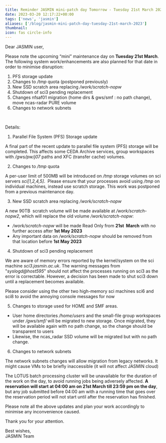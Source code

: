 ```yaml
---
title: Reminder JASMIN mini-patch day Tomorrow - Tuesday 21st March 2023
date: 2023-03-20 12:17:22+00:00
tags: ['news', 'jasmin']
aliases: ['/blog/jasmin-mini-patch-day-tuesday-21st-march-2023']
thumbnail: 
icon: fas circle-info
---
```


Dear JASMIN user,



Please note the upcoming “mini” maintenance day on **Tuesday 21st March**. The following system work/enhancements are also planned for that date in order to minimise disruption: 



1. PFS storage update
2. Changes to */tmp* quota (postponed previously)
3. New SSD scratch area replacing */work/scratch-nopw*
4. Shutdown of sci3 pending replacement
5. Changes nfsaf01 migration (home dirs & gws/smf : no path change), move ncas-radar PURE volume
6. Changes to network subnets


 


Details:



1. Parallel File System (PFS) Storage update


A final part of the recent update to parallel file system (PFS) storage will be completed. This affects some CEDA Archive services, group workspaces with */gws/pw/j07* paths and XFC (transfer cache) volumes.



2. Changes to */tmp* quota


A per-user limit of 500MB will be introduced on */tmp* storage volumes on sci servers *sci[1,2,4,5]*.  Please ensure that your processes avoid using */tmp* on individual machines, instead use scratch storage. This work was postponed from a previous maintenance day.



3. New SSD scratch area replacing */work/scratch-nopw*


A new 90TB  scratch volume will be made available at */work/scratch-nopw2*, which will replace the old volume */work/scratch-nopw*: 



* */work/scratch-nopw* will be made Read Only from **21st  March** with no further access after **1st May 2023**
* Any important data on */work/scratch-nopw* should be removed from that location before **1st May 2023**



4. Shutdown of sci3 pending replacement


We are aware of memory errors reported by the kernel/system on the sci machine *sci3.jasmin.ac.uk*. The warning messages from "*syslogd@host595*" should not affect the processes running on sci3 as the error is correctable. However, a decision has been made to shut sci3 down until a replacement becomes available.


Please consider using the other two high-memory sci machines sci6 and sci8 to avoid the annoying console messages for now



5. Changes to storage used for HOME and SMF areas.
* User home directories */home/users* and the small-file group workspaces under */gws/smf/* will be migrated to new storage. Once migrated, they will be available again with no path change, so the change should be transparent to users
* Likewise, the ncas\_radar SSD volume will be migrated but with no path change.



6. Changes to network subnets


The network subnets changes will allow migration from legacy networks. It might cause VMs to be briefly inaccessible (it will not affect JASMIN cloud)



The LOTUS batch processing cluster will be unavailable for the duration of the work on the day, to avoid running jobs being adversely affected. **A reservation will start at 04:00 am on 21st March till 23:59 pm on the day**, but any job submitted before 04:00 am with a running time that goes over the reservation period will not start until after the reservation has finished.



Please note all the above updates and plan your work accordingly to minimise any inconvenience caused.



Thank you for your attention.



Best wishes,   
JASMIN Team


 


